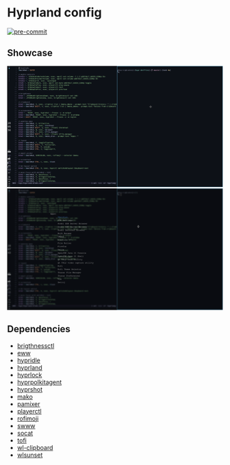 # Hyprland config

[![pre-commit](https://github.com/m-torhan/hypr-dotfiles/actions/workflows/pre-commit.yml/badge.svg)](https://github.com/m-torhan/hypr-dotfiles/actions/workflows/pre-commit.yml)

## Showcase

<img src="imgs/ss.png" alt="ss" width="600"/>
<img src="imgs/ss_dmenu.png" alt="ss_dmenu" width="600"/>

## Dependencies

- [brigthnessctl](https://github.com/Hummer12007/brightnessctl)
- [eww](https://github.com/elkowar/eww)
- [hypridle](https://github.com/hyprwm/hyprutils)
- [hyprland](https://github.com/hyprwm/Hyprland)
- [hyprlock](https://github.com/hyprwm/hyprlock)
- [hyprpolkitagent](https://github.com/hyprwm/hyprpolkitagent)
- [hyprshot](https://github.com/Gustash/Hyprshot)
- [mako](https://github.com/utooland/utoo)
- [pamixer](https://github.com/cdemoulins/pamixer)
- [playerctl](https://github.com/altdesktop/playerctl)
- [rofimoji](https://github.com/fdw/rofimoji)
- [swww](https://github.com/LGFae/swww)
- [socat](http://www.dest-unreach.org/socat/)
- [tofi](https://github.com/philj56/tofi)
- [wl-clipboard](https://github.com/bugaevc/wl-clipboard)
- [wlsunset](https://github.com/kennylevinsen/wlsunset)
